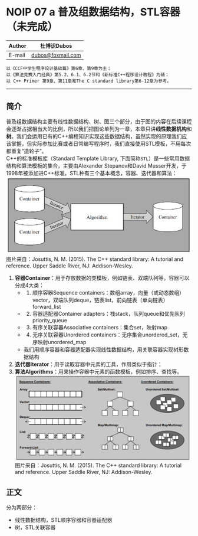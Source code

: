 NOIP 07 a 普及组数据结构，STL容器（未完成）  
======

|Author|杜博识Dubos|
|---|---|
|E-mail|dubos@foxmail.com|

	以《CCF中学生程序设计基础篇》第6章、第9章为主；
	以《算法竞赛入门经典》第5.2、6.1、6.2节和《新标准C++程序设计教程》为辅；
	以 C++ Primer 第9章、第11章和The C standard library第6-12章为参考。
------  
## 简介  

普及组数据结构主要有线性数据结构、树、图三个部分，由于图的内容在后续课程会逐渐占据相当大的比例，所以我们把图论单列为一章，本章只讲**线性数据机构**和**树**。我们会运用已有的C++编程知识实现这些数据结构，虽然实现的原理我们应该掌握，但实际参加比赛或者日常编写程序时，我们直接使用STL模板，不用每次都重复“造轮子”。  
C++的标准模板库（Standard Template Library, 下面简称`STL`）是一些常用数据结构和算法模板的集合，主要由Alexander Stepanov和David Musser开发，于1998年被添加进C++标准。STL种有三个基本概念，容器、迭代器和算法：  
![](/diagrams/NOIP%2007%20STL%20Components.JPG)  
图片来自：Josuttis, N. M. (2015). The C++ standard library: A tutorial and reference. Upper Saddle River, NJ: Addison-Wesley.  
1. **容器Container**：用于存放数据的类模板，例如链表、双端队列等。容器可以分成4大类：
	* 1. 顺序容器Sequence containers：数组array，向量（或动态数组）vector，双端队列deque，链表list，前向链表（单向链表）forward_list
	* 2. 容器适配器Container adapters：栈stack，队列queue和优先队列priority_queue  
	* 3. 有序关联容器Associative containers：集合set，映射map
	* 4. 无序关联容器Unordered containers：无序集合unordered_set，无序映射unordered_map  
	* 我们用顺序容器和容器适配器实现线性数据结构，用关联容器实现树形数据结构  
2. **迭代器Iterator**：用于读取容器中元素的工具，作用类似于指针；  
3. **算法Algorithms**：用来操作容器中元素的函数模板，例如排序、查找等。  
![](/diagrams/NOIP%2007%20STL%20Container%20Types.png)  
图片来自：Josuttis, N. M. (2015). The C++ standard library: A tutorial and reference. Upper Saddle River, NJ: Addison-Wesley.  


## 正文
分为两部分：
* 线性数据结构，STL顺序容器和容器适配器
* 树，STL关联容器
